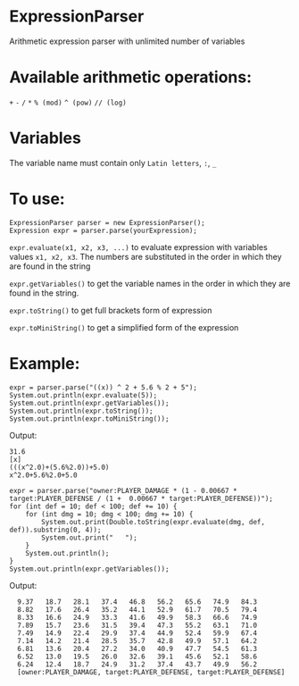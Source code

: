 # ExpressionParser
Arithmetic expression parser with unlimited number of variables

# Available arithmetic operations:
  `+` 
  `-`
  `/`
  `*`
  `% (mod)`
  `^ (pow)`
  `// (log)`
# Variables
The variable name must contain only `Latin letters`, `:`, `_`
# To use:
```
ExpressionParser parser = new ExpressionParser();
Expression expr = parser.parse(yourExpression);
```
`expr.evaluate(x1, x2, x3, ...)` to evaluate expression with variables values `x1, x2, x3`.
The numbers are substituted in the order in which they are found in the string

`expr.getVariables()` to get the variable names in the order in which they are found in the string.

`expr.toString()` to get full brackets form of expression

`expr.toMiniString()` to get a simplified form of the expression
# Example:
```
expr = parser.parse("((x)) ^ 2 + 5.6 % 2 + 5");
System.out.println(expr.evaluate(5));
System.out.println(expr.getVariables());
System.out.println(expr.toString());
System.out.println(expr.toMiniString());
```

Output:

```
31.6
[x]
(((x^2.0)+(5.6%2.0))+5.0)
x^2.0+5.6%2.0+5.0
```
```
expr = parser.parse("owner:PLAYER_DAMAGE * (1 - 0.00667 * target:PLAYER_DEFENSE / (1 +  0.00667 * target:PLAYER_DEFENSE))");
for (int def = 10; def < 100; def += 10) {
    for (int dmg = 10; dmg < 100; dmg += 10) {
        System.out.print(Double.toString(expr.evaluate(dmg, def, def)).substring(0, 4));
        System.out.print("   ");
    }
    System.out.println();
}
System.out.println(expr.getVariables());
```

Output:
```
  9.37   18.7   28.1   37.4   46.8   56.2   65.6   74.9   84.3   
  8.82   17.6   26.4   35.2   44.1   52.9   61.7   70.5   79.4   
  8.33   16.6   24.9   33.3   41.6   49.9   58.3   66.6   74.9   
  7.89   15.7   23.6   31.5   39.4   47.3   55.2   63.1   71.0   
  7.49   14.9   22.4   29.9   37.4   44.9   52.4   59.9   67.4   
  7.14   14.2   21.4   28.5   35.7   42.8   49.9   57.1   64.2   
  6.81   13.6   20.4   27.2   34.0   40.9   47.7   54.5   61.3   
  6.52   13.0   19.5   26.0   32.6   39.1   45.6   52.1   58.6   
  6.24   12.4   18.7   24.9   31.2   37.4   43.7   49.9   56.2   
  [owner:PLAYER_DAMAGE, target:PLAYER_DEFENSE, target:PLAYER_DEFENSE]
```

